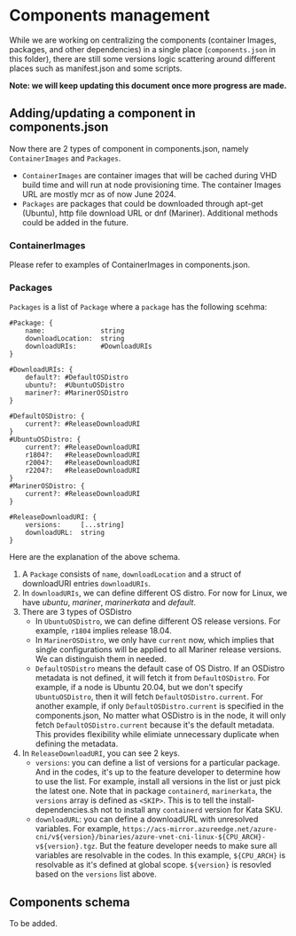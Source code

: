 # Components management
While we are working on centralizing the components (container Images, packages, and other dependencies) in a single place (`components.json` in this folder), there are still some versions logic scattering around different places such as manifest.json and some scripts. 

**Note: we will keep updating this document once more progress are made.**

## Adding/updating a component in components.json
Now there are 2 types of component in components.json, namely `ContainerImages` and `Packages`.
- `ContainerImages` are container images that will be cached during VHD build time and will run at node provisioning time. The container Images URL are mostly mcr as of now June 2024.
- `Packages` are packages that could be downloaded through apt-get (Ubuntu), http file download URL or dnf (Mariner). Additional methods could be added in the future.

### ContainerImages
Please refer to examples of ContainerImages in components.json.

### Packages
`Packages` is a list of `Package` where a `package` has the following scehma:
``` 
#Package: {
	name:              string
	downloadLocation:  string
	downloadURIs:      #DownloadURIs
}
```

```
#DownloadURIs: {
	default?: #DefaultOSDistro
	ubuntu?:  #UbuntuOSDistro
	mariner?: #MarinerOSDistro
}
```

```
#DefaultOSDistro: {
	current?: #ReleaseDownloadURI
}
#UbuntuOSDistro: {
	current?: #ReleaseDownloadURI
	r1804?:   #ReleaseDownloadURI
	r2004?:   #ReleaseDownloadURI
	r2204?:   #ReleaseDownloadURI
}
#MarinerOSDistro: {
	current?: #ReleaseDownloadURI
}
```

```
#ReleaseDownloadURI: {
	versions:     [...string]
	downloadURL:  string
}
```
Here are the explanation of the above schema.
1. A `Package` consists of `name`, `downloadLocation` and a struct of downloadURI entries `downloadURIs`.
1. In `downloadURIs`, we can define different OS distro. For now for Linux, we have _ubuntu_, _mariner_, _marinerkata_ and _default_.
1. There are 3 types of OSDistro
    - In `UbuntuOSDistro`, we can define different OS release versions. For example, `r1804` implies release 18.04.
    - In `MarinerOSDistro`, we only have `current` now, which implies that single configurations will be applied to all Mariner release versions. We can distinguish them in needed.
    - `DefaultOSDistro` means the default case of OS Distro. If an OSDistro metadata is not defined, it will fetch it from `DefaultOSDistro`. For example, if a node is Ubuntu 20.04, but we don't specify `UbuntuOSDistro`, then it will fetch `DefaultOSDistro.current`. For another example, if only `DefaultOSDistro.current` is specified in the components.json, No matter what OSDistro is in the node, it will only fetch `DefaultOSDistro.current` because it's the default metadata. This provides flexibility while elimiate unnecessary duplicate when defining the metadata.
1. In `ReleaseDownloadURI`, you can see 2 keys.
    - `versions`: you can define a list of versions for a particular package. And in the codes, it's up to the feature developer to determine how to use the list. For example, install all versions in the list or just pick the latest one. Note that in package `containerd`, `marinerkata`, the `versions` array is defined as `<SKIP>`. This is to tell the install-dependencies.sh not to install any `containerd` version for Kata SKU.
	- `downloadURL`: you can define a downloadURL with unresolved variables. For example, `https://acs-mirror.azureedge.net/azure-cni/v${version}/binaries/azure-vnet-cni-linux-${CPU_ARCH}-v${version}.tgz`. But the feature developer needs to make sure all variables are resolvable in the codes. In this example, `${CPU_ARCH}` is resolvable as it's defined at global scope. `${version}` is resovled based on the `versions` list above.

## Components schema

To be added.
